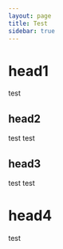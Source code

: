 ```yaml
---
layout: page
title: Test
sidebar: true
---
```


# head1

test

## head2

test test

## head3

test test

# head4

test